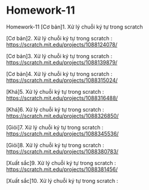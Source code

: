 # Homework-11
Homework-11
[Cơ bản]1. Xử lý chuỗi ký tự trong scratch

[Cơ bản]2. Xử lý chuỗi ký tự trong scratch : https://scratch.mit.edu/projects/1088124078/

[Cơ bản]3. Xử lý chuỗi ký tự trong scratch : https://scratch.mit.edu/projects/1088139879/

[Cơ bản]4. Xử lý chuỗi ký tự trong scratch : https://scratch.mit.edu/projects/1088315024/

[Khá]5. Xử lý chuỗi ký tự trong scratch : https://scratch.mit.edu/projects/1088316488/

[Khá]6. Xử lý chuỗi ký tự trong scratch : https://scratch.mit.edu/projects/1088326850/

[Giỏi]7. Xử lý chuỗi ký tự trong scratch : https://scratch.mit.edu/projects/1088345536/

[Giỏi]8. Xử lý chuỗi ký tự trong scratch : https://scratch.mit.edu/projects/1088380783/

[Xuất sắc]9. Xử lý chuỗi ký tự trong scratch : https://scratch.mit.edu/projects/1088381456/

[Xuất sắc]10. Xử lý chuỗi ký tự trong scratch :

